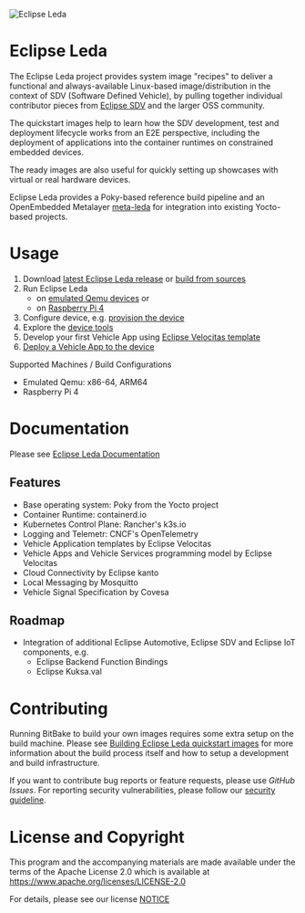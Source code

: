 ![Eclipse Leda](docs/eclipse-leda.png)

# Eclipse Leda


The Eclipse Leda project provides system image "recipes" to deliver a functional and always-available Linux-based image/distribution in the context of SDV (Software Defined Vehicle), by pulling together individual contributor pieces from [Eclipse SDV](https://sdv.eclipse.org/) and the larger OSS community.

The quickstart images help to learn how the SDV development, test and deployment lifecycle works from an E2E perspective, including the deployment of applications into the container runtimes on constrained embedded devices.

The ready images are also useful for quickly setting up showcases with virtual or real hardware devices.

Eclipse Leda provides a Poky-based reference build pipeline and an OpenEmbedded Metalayer [meta-leda](https://github.com/eclipse-leda/meta-leda) for integration into existing Yocto-based projects.

# Usage

1. Download [latest Eclipse Leda release](https://eclipse-leda.github.io/leda/docs/general-usage/download-releases/)
   or [build from sources](https://eclipse-leda.github.io/leda/docs/build/)
2. Run Eclipse Leda
   - on [emulated Qemu devices](https://eclipse-leda.github.io/leda/docs/general-usage/running-qemu/) or
   - on [Raspberry Pi 4](https://eclipse-leda.github.io/leda/docs/general-usage/raspberry-pi/)
3. Configure device, e.g. [provision the device](https://eclipse-leda.github.io/leda/docs/device-provisioning/)
4. Explore the [device tools](https://eclipse-leda.github.io/leda/docs/build/misc/tools/)
5. Develop your first Vehicle App using [Eclipse Velocitas template](https://github.com/eclipse-velocitas/vehicle-app-python-template)
6. [Deploy a Vehicle App to the device](https://eclipse-leda.github.io/leda/docs/app-deployment/)

Supported Machines / Build Configurations
- Emulated Qemu: x86-64, ARM64
- Raspberry Pi 4

# Documentation

Please see [Eclipse Leda Documentation](https://eclipse-leda.github.io/leda/)

## Features

- Base operating system: Poky from the Yocto project
- Container Runtime: containerd.io
- Kubernetes Control Plane: Rancher's k3s.io
- Logging and Telemetr: CNCF's OpenTelemetry
- Vehicle Application templates by Eclipse Velocitas
- Vehicle Apps and Vehicle Services programming model by Eclipse Velocitas
- Cloud Connectivity by Eclipse kanto
- Local Messaging by Mosquitto
- Vehicle Signal Specification by Covesa

## Roadmap

- Integration of additional Eclipse Automotive, Eclipse SDV and Eclipse IoT components, e.g.
  - Eclipse Backend Function Bindings
  - Eclipse Kuksa.val

# Contributing

Running BitBake to build your own images requires some extra setup on the build machine. Please see [Building Eclipse Leda quickstart images](https://eclipse-leda.github.io/leda/docs/build/) for more information about the build process itself and how to setup a development and build infrastructure.

If you want to contribute bug reports or feature requests, please use *GitHub Issues*.
For reporting security vulnerabilities, please follow our [security guideline](https://eclipse-leda.github.io/leda/docs/project-info/security/).

# License and Copyright

This program and the accompanying materials are made available under the
terms of the Apache License 2.0 which is available at
https://www.apache.org/licenses/LICENSE-2.0

For details, please see our license [NOTICE](NOTICE.md)

